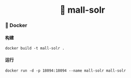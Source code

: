 <h1 align="center">🏪 mall-solr</h1>

### 🐳 Docker

#### 构建

```
docker build -t mall-solr .
```

#### 运行

```
docker run -d -p 18094:18094 --name mall-solr mall-solr
```
